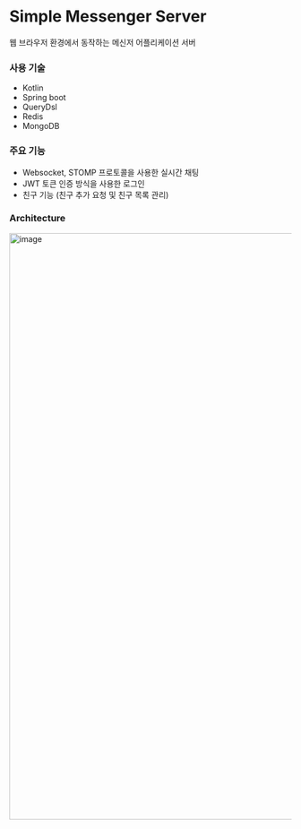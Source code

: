 # Simple Messenger Server
웹 브라우저 환경에서 동작하는 메신저 어플리케이션 서버

### 사용 기술
- Kotlin
- Spring boot
- QueryDsl
- Redis
- MongoDB

### 주요 기능
- Websocket, STOMP 프로토콜을 사용한 실시간 채팅
- JWT 토큰 인증 방식을 사용한 로그인
- 친구 기능 (친구 추가 요청 및 친구 목록 관리)
  
### Architecture
<img width="1047" alt="image" src="https://github.com/SJ0000/kotlin-chat/assets/41468526/46f31788-8b13-4696-b8a0-c2863d8e29a9">
